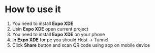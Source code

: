 # How to use it
1. You need to install **Expo XDE**
2. Usin **Expo XDE** open current project
3. You need to install **Expo XDE** on your phone
4. In **Expo XDE** for pc you should Host -> Tunnel
5. Click **Share** button and scan QR code using app on mobile device